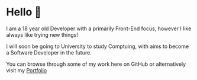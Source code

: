 # Hello 👋

I am a 18 year old Developer with a primarily Front-End focus, however I like always like trying new things!

I will soon be going to University to study Comptuing, with aims to become a Software Developer in the future.



You can browse through some of my work here on GitHub or alternatively visit my [Portfolio](https://vlcty.netlify.app)
